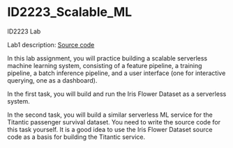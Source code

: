# ID2223_Scalable_ML
ID2223 Lab


Lab1 description:
[Source code](https://github.com/ID2223KTH/id2223kth.github.io/tree/master/src/serverless-ml-intro)

In this lab assignment, you will practice building a scalable serverless machine learning system, consisting of a feature pipeline, a training pipeline, a batch inference pipeline, and a user interface (one for interactive querying, one as a dashboard).

In the first task, you will build and run the Iris Flower Dataset as a serverless system. 

In the second task, you will build a similar serverless ML service for the Titantic passenger survival dataset. You need to write the source code for this task yourself. It is a good idea to use the Iris Flower Dataset source code as a basis for building the Titantic service. 
